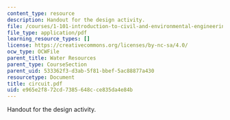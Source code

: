```yaml
---
content_type: resource
description: Handout for the design activity.
file: /courses/1-101-introduction-to-civil-and-environmental-engineering-design-i-fall-2005/e965e2f872cd7385648cce835da4e84b_circuit.pdf
file_type: application/pdf
learning_resource_types: []
license: https://creativecommons.org/licenses/by-nc-sa/4.0/
ocw_type: OCWFile
parent_title: Water Resources
parent_type: CourseSection
parent_uid: 533362f3-d3ab-5f81-bbef-5ac88877a430
resourcetype: Document
title: circuit.pdf
uid: e965e2f8-72cd-7385-648c-ce835da4e84b
---
```

Handout for the design activity.
